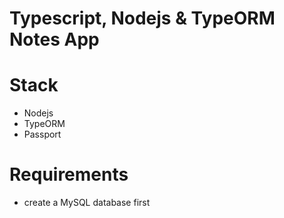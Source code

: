 # Typescript, Nodejs & TypeORM Notes App

# Stack
* Nodejs
* TypeORM
* Passport

# Requirements
* create a MySQL database first
